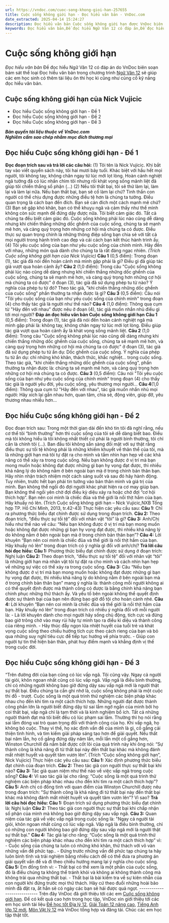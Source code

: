 ```yaml
---
url: https://vndoc.com/cuoc-song-khong-gioi-han-257655
title: Cuộc sống không giới hạn - Đọc hiểu văn bản - VnDoc.com
date_extracted: 2025-04-14 15:24:27
description: Đọc hiểu văn bản Cuộc sống không giới hạn được VnDoc biên soạn gửi tặng các em học sinh lớp 12 giúp các em có thêm đề luyện tập phần Đọc hiểu văn bản, chuẩn bị hành trang cho kì thi THPT Quốc gia được tốt nhất.
keywords: Đọc hiểu văn bản,Đề đọc hiểu Ngữ Văn 12 có đáp án,Đề đọc hiểu văn bản,ngữ văn 12,Cuộc sống không giới hạn của Nick Vujicic,Cuộc sống không giới hạn,Đọc hiểu văn bản Cuộc sống không giới hạn,Đáp án Đọc hiểu văn bản Cuộc sống không giới hạn
---
```


# Cuộc sống không giới hạn
 _Đọc hiểu văn bản_
Đề đọc hiểu Ngữ Văn 12 có đáp án do VnDoc biên soạn bám sát thể loại Đọc hiểu văn bản trong chương trình [Ngữ Văn 12](<https://vndoc.com/ngu-van-lop12>) sẽ giúp các em học sinh có thêm tài liệu ôn thi học kì cũng như củng cố kỹ năng đọc hiểu văn bản.
## Cuộc sống không giới hạn của Nick Vujicic
  * Đọc hiểu Cuộc sống không giới hạn - Đề 1
  * Đọc hiểu Cuộc sống không giới hạn - Đề 2
  * Đọc hiểu Cuộc sống không giới hạn - Đề 3

 _**Bản quyền tài liệu thuộc về VnDoc.com**_  
 _**Nghiêm cấm sao chép nhằm mục đích thương mại**_
## Đọc hiểu Cuộc sống không giới hạn - Đề 1
**Đọc đoạn trích sau và trả lời các câu hỏi:**
\(1\) Tôi tên là Nick Vujicic. Khi bắt tay vào viết quyển  sách này, tôi hai mươi bảy tuổi. Khác biệt với hầu hết mọi người, tôi không tay, không chân ngay từ lúc mới lọt lòng. Hoàn cảnh nghiệt ngã tưởng đã có lúc nhấn chìm tôi nhưng rồi khát vọng sống mãnh liệt đã giúp tôi chiến thắng số phận \(...\)
\(2\) Nếu tôi thất bại, tôi sẽ thử làm lại, làm lại và làm lại nữa. Nếu bạn thất bại, bạn sẽ cố làm lại chứ? Tinh thần con người có thể chịu đựng được những điều tệ hơn là chúng ta tưởng. Điều quan trọng là cách bạn đến đích. Bạn sẽ cán đích một cách mạnh mẽ chứ?
\(3\) Bạn sẽ gặp khó khăn, bạn có thể khuỵu ngã và cảm thấy như thể mình không còn sức mạnh để đứng dậy được nữa. Tôi biết cảm giác đó. Tất cả chúng ta đều biết cảm giác đó. Cuộc sống không phải lúc nào cũng dễ dàng nhưng khi chiến thắng những dốc ghềnh của cuộc sống, chúng ta sẽ mạnh mẽ hơn, và càng quý trọng hơn những cơ hội mà chúng ta có được. Điều thực sự quan trọng chính là những thông điệp sống bạn chia sẻ với tất cả mọi người trong hành trình cao đẹp và cái cách bạn kết thúc hành trình ấy.
\(4\) Tôi yêu cuộc sống của bạn như yêu cuộc sống của chính mình. Hãy đến với nhau, những món quà dành cho chúng ta là rất đáng ngạc nhiên.
_\(Trích Cuộc sống không giới hạn của Nick Vujicic\)_
**Câu 1** \(0,5 điểm\): Trong đoạn \(1\), tác giả đã nói đến hoàn cảnh mà mình gặp phải là gì? Điều gì đã giúp tác giả vượt qua hoàn cảnh ấy?
**Câu 2** \(1,0 điểm\): Trong câu "Cuộc sống không phải lúc nào cũng dễ dàng nhưng khi chiến thắng những dốc ghềnh của cuộc sống, chúng ta sẽ mạnh mẽ hơn, và càng quý trọng hơn những cơ hội mà chúng ta có được" ở đoạn \(3\), tác giả đã sử dụng phép tu từ nào? Ý nghĩa của phép tu từ đó? Theo tác giả, "khi chiến thắng những dốc ghềnh của cuộc sống" phần thưởng ta nhận được là gì?
**Câu 3** \(0,5 điểm\): Câu nói "Tôi yêu cuộc sống của bạn như yêu cuộc sống của chính mình" trong đoạn \(4\) cho thấy tác giả là người như thế nào?
**Câu 4** \(1,0 điểm\): Thông qua cụm từ "Hãy đến với nhau" được nêu ở đoạn \(4\), tác giả muốn nhắn nhủ điều gì tới mọi người?
**Đáp án đọc hiểu văn bản Cuộc sống không giới hạn**
**Câu 1** \(0,5 điểm\):
Trong đoạn \(1\), tác giả đã nói đến hoàn cảnh nghiệt ngã mà mình gặp phải là: không tay, không chân ngay từ lúc mới lọt lòng.
Điều giúp tác giả vượt qua hoàn cảnh ấy là khát vọng sống mãnh liệt.
**Câu 2** \(1,0 điểm\):
Trong câu "Cuộc sống không phải lúc nào cũng dễ dàng nhưng khi chiến thắng những dốc ghềnh của cuộc sống, chúng ta sẽ mạnh mẽ hơn, và càng quý trọng hơn những cơ hội mà chúng ta có được" ở đoạn \(3\), tác giả đã sử dụng phép tu từ ẩn dụ: Dốc ghềnh của cuộc sống.
Ý nghĩa của phép tu từ ẩn dụ: chỉ những khó khăn, thách thức, khắc nghiệt... trong cuộc sống.
Theo tác giả, "khi chiến thắng những dốc ghềnh của cuộc sống", phần thưởng ta nhận được là: chúng ta sẽ mạnh mẽ hơn, và càng quý trọng hơn những cơ hội mà chúng ta có được.
**Câu 3** \(0,5 điểm\):
Câu nói "Tôi yêu cuộc sống của bạn như yêu cuộc sống của chính mình" trong đoạn \(4\) cho thấy tác giả là người yêu đời, yêu cuộc sống, yêu thương mọi người...
**Câu 4**\(1,0 điểm\):
Thông qua cụm từ "Hãy đến với nhau", tác giả muốn nhắn nhủ mọi người: Hãy xích lại gần nhau hơn, quan tâm, chia sẻ, động viên, giúp đỡ, yêu thương nhau nhiều hơn...
## Đọc hiểu Cuộc sống không giới hạn - Đề 2
Đọc đoạn trích sau:
Trong một thời gian dài đến khó tin tôi đã nghĩ rằng, nếu cơ thể tôi “bình thường” hơn thì cuộc sống của tôi sẽ dễ dàng biết bao. Điều mà tôi không hiểu là tôi không nhất thiết cứ phải là người bình thường, tôi chỉ cần là chính tôi \(…\). Ban đầu tôi không sẵn sàng đối mặt với sự thật rằng điều thực sự tồi tệ không phải là những khiếm khuyết về thân thể của tôi, mà là những giới hạn mà tôi tự đặt ra cho mình và tầm nhìn hạn hẹp về các khả năng có thể xảy ra trong cuộc sống.
Nếu bạn không được ở vị trí mà bạn mong muốn hoặc không đạt được những gì bạn hy vọng đạt được, thì nhiều khả năng lý do không nằm ở bên ngoài bạn mà ở trong chính bản thân bạn. Hãy nhìn nhận trách nhiệm một cách sáng suốt và sau đó hãy hành động. Tuy nhiên, trước hết bạn phải tin tưởng vào bản thân mình và giá trị của mình. Bạn không thể ngồi đó đợi người khác phát hiện ra cơ may giúp bạn. Bạn không thể ngồi yên chờ đợi điều kỳ diệu xảy ra hoặc chờ đợi “cơ hội thích hợp”. Bạn nên coi mình là chiếc đũa và thế giới là nồi thịt hầm của bạn. Hãy khuấy nó lên.
\(Trích Cuộc sống không giới hạn – Nick Vujicic,NXB Tổng hợp TP. Hồ Chí Minh, 2013, tr.42-43\)
Thực hiện các yêu cầu sau:
**Câu 1:** Chỉ ra phương thức biểu đạt chính được sử dụng trong đoạn trích.
**Câu 2:** Theo đoạn trích, “điều thực sự tồi tệ” đối với nhân vật “tôi” là gì?
**Câu 3:** Anh/Chị hiểu như thế nào về câu: “Nếu bạn không được ở vị trí mà bạn mong muốn hoặc không đạt được những gì bạn hy vọng đạt được, thì nhiều khả năng lý do không nằm ở bên ngoài bạn mà ở trong chính bản thân bạn”?
**Câu 4:** Lời khuyên “Bạn nên coi mình là chiếc đũa và thế giới là nồi thịt hầm của bạn. Hãy khuấy nó lên” trong đoạn trích có ý nghĩa gì đối với anh/chị?
**Trả lời câu hỏi đọc hiểu:**
**Câu 1:**
Phương thức biểu đạt chính được sử dụng ở đoạn trích: Nghị luận
**Câu 2:**
Theo đoạn trích, “điều thực sự tồi tệ” đối với nhân vật “tôi” là những giới hạn mà nhân vật tôi tự đặt ra cho mình và cách nhìn hạn hẹp về những sự việc có thể xảy ra trong cuộc sống.
**Câu 3:**
Câu “Nếu bạn không được ở vị trí mà bạn mong muốn hoặc không đạt được những gì bạn hy vọng đạt được, thì nhiều khả năng lý do không nằm ở bên ngoài bạn mà ở trong chính bản thân bạn” mang ý nghĩa là: thành công mỗi người không ai có thể quyết định được mà thành công có được là bằng chính khả năng bạn chinh phục những thử thách ấy. Và yếu tố bên ngoài không thể quyết định được sự thành bại của bạn nên đừng bao giờ đổ tội cho hoàn cảnh nhé.
**Câu 4:**
Lời khuyên “Bạn nên coi mình là chiếc đũa và thế giới là nồi thịt hầm của bạn. Hãy khuấy nó lên” trong đoạn trích có nhiều ý nghĩa đối với mỗi người là:
\- Là lời khuyên dành cho mọi người hãy sống chủ động, tích cực và đừng bao giờ trông chờ vào may rủi hãy tự mình tạo ra điều kì diệu và thành công của riêng mình.
\- Hãy thúc đẩy ngọn lửa nhiệt huyết của tuổi trẻ và khát vọng cuộc sống theo chiều hướng tích cực theo cách rieng của bạn và bỏ qua những suy nghĩ tiêu cực để tiếp tục hướng về phía trước.
\- Giúp con người tự tin thể hiện bản thân, phát huy điểm mạnh và khẳng định vị thế trong cuộc đời.
## Đọc hiểu Cuộc sống không giới hạn - Đề 3
“Trên đường đời của bạn cũng có lúc vấp ngã. Tôi cũng vậy. Ngay cả người tài giỏi, khôn ngoan nhất cũng có lúc vấp ngã. Vấp ngã là điều bình thường, chỉ có những người không bao giờ đứng dậy sau vấp ngã mới là người thật sự thất bại. Điều chúng ta cần ghi nhớ là, cuộc sống không phải là một cuộc thi đỗ - trượt. Cuộc sống là một quá trình thử nghiệm các biện pháp khác nhau cho đến khi tìm ra một cách thích hợp. Những người đạt được thành công phần lớn là người biết đứng dậy từ sai lầm ngớ ngẩn của minh bởi họ coi thất bại, vấp ngã chỉ là tạm thời và là kinh nghiệm bổ ích. Tất cả những người thành đạt mà tôi biết đều có lúc phạm sai lầm. Thường thì họ nói rằng sai lầm đóng vai trò quan trọng đối với thành công của họ. Khi vấp ngã, họ không bỏ cuộc. Thay vì thế, họ xác định vấn đề của mình là gì, cố gắng cải thiện tình hình, và tìm kiếm giải pháp sáng tạo hơn để giải quyết. Nếu thất bại năm lần, họ cố gắng đứng dậy năm lần, mỗi lần một cố gắng hơn, Winston Churchill đã nắm bắt được cốt lõi của quá trình này khi ông nói: “Sự thành công là khả năng đi từ thất bại này đến thất bại khác mà không đánh mất nhiệt huyết và quyết tâm vươn lên”.
\(Trích “Cuộc sống không giới hạn”, Nick Vujicic\)
Thực hiện các yêu cầu sau:
**Câu 1:** Xác định phương thức biểu đạt chính của đoạn trích.
**Câu 2:** Theo tác giả con người thực sự thất bại khi nào?
**Câu 3:** Tác giả quan niệm như thế nào về việc vấp ngã trong cuộc sống?
**Câu 4:** Vì sao tác giả lại cho rằng: “Cuộc sống là một quá trình thử nghiệm các biện pháp khác nhau cho đến khi tìm ra một cách thích hợp”?
**Câu 5:** Anh chị có đồng tình với quan điểm của Winston Churchill được nêu trong đoạn trích: "Sự thành công là khả năng đi từ thất bại này đến thất bại khác mà không đánh mất nhiệt huyết và quyết tâm vươn lên”? Vì sao?
**Trả lời câu hỏi đọc hiểu:**
**Câu 1:**
Đoạn trích sử dụng phương thức biểu đạt chính là: Nghị luận
**Câu 2:**
Theo tác giả con người thực sự thất bại khi chấp nhận số phận của mình mà không bao giờ đứng dậy sau vấp ngã.
**Câu 3:**
Quan niệm của tác giả về việc vấp ngã trong cuộc sống là: "Ngay cả người tài giỏi, khôn ngoan nhất cũng có lúc vấp ngã. Vấp ngã là điều bình thường, chỉ có những con người không bao giờ đứng dậy sau vấp ngã mới là người thật sự thất bại."
**Câu 4:**
Tác giả lại cho rằng: “Cuộc sống là một quá trình thử nghiệm các biện pháp khác nhau cho đến khi tìm ra một cách thích hợp” vì:
\- Cuộc sống của chúng ta luôn có những khó khăn, thử thách với vô vàn những vấn đề phức tạp..
\- Đứng trước những vấn đề phức tạp chúng ta hãy luôn bình tĩnh và trải nghiệm bằng nhiều cách để có thể đưa ra phương án giải quyết vấn đề và đi theo chiều hướng mang lại ý nghĩa cho cuộc sống.
**Câu 5:**
Em đồng tình vì:
\- Thất bại có thể xem là một phần của cuộc sống, đó là điều chúng ta không thể tránh khỏi và không ai không thành công mà không trải qua những thất bại.
\- Thất bại là bài kiểm tra về sự kiên nhẫn của con người khi đứng trước mọi thử thách. Hãy cứ theo đuổi những hoài bão mình đã đặt ra, ắt hẳn sẽ có ngày các bạn sẽ hái được quả ngọt.
\----------------------------
Trên đây VnDoc đã giới thiệu tới các em [Cuộc sống không giới hạn](<https://vndoc.com/cuoc-song-khong-gioi-han-257655>). Để có kết quả cao hơn trong học tập, VnDoc xin giới thiệu tới các em học sinh tài liệu [Để học tốt Địa lý 12](<https://vndoc.com/giai-vo-bt-dia-li12>), [Giải Toán 12 nâng cao](<https://vndoc.com/giai-toan-12-nang-cao>), [Tiếng Anh lớp 12 mới](<https://vndoc.com/tieng-anh-12-moi>), [Môn Vật lý 12](<https://vndoc.com/tieng-anh-12-moi>) mà VnDoc tổng hợp và đăng tải.
Chúc các em học tập thật tốt.
